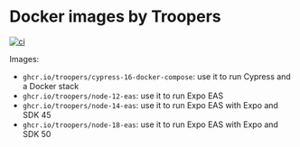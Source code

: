 # Docker images by Troopers

[![ci](https://github.com/Troopers/docker-images-ghcr/actions/workflows/push.yaml/badge.svg)](https://github.com/Troopers/docker-images-ghcr/actions/workflows/push.yaml)

Images:

- `ghcr.io/troopers/cypress-16-docker-compose`: use it to run Cypress and a Docker stack
- `ghcr.io/troopers/node-12-eas`: use it to run Expo EAS
- `ghcr.io/troopers/node-14-eas`: use it to run Expo EAS with Expo and SDK 45
- `ghcr.io/troopers/node-18-eas`: use it to run Expo EAS with Expo and SDK 50
